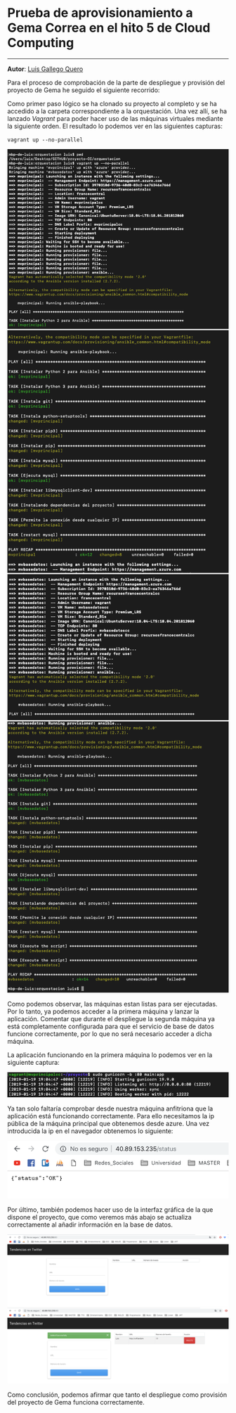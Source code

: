 # Prueba de aprovisionamiento a Gema Correa en el hito 5 de Cloud Computing
---

**Autor**: [Luis Gallego Quero](https://github.com/luiisgallego)

Para el proceso de comprobación de la parte de despliegue y provisión del proyecto de Gema he seguido el siguiente recorrido:

Como primer paso lógico se ha clonado su proyecto al completo y se ha accedido a la carpeta correspondiente a la orquestación. Una vez allí, se ha lanzado *Vagrant* para poder hacer uso de las máquinas virtuales mediante la siguiente orden. El resultado lo podemos ver en las siguientes capturas:

~~~
vagrant up --no-parallel
~~~

![1_maquina1](../docs/images/hito5/comprobacionAprovision/1_maquina1.png)
![2_maquina1_provision](../docs/images/hito5/comprobacionAprovision/2_maquina1_provision.png)
![3_maquina2](../docs/images/hito5/comprobacionAprovision/3_maquina2.png)
![4_maquina2_provision](../docs/images/hito5/comprobacionAprovision/4_maquina2_provision.png)

Como podemos observar, las máquinas estan listas para ser ejecutadas. Por lo tanto, ya podemos acceder a la primera máquina y lanzar la aplicación. Comentar que durante el despliegue la segunda máquina ya está completamente configurada para que el servicio de base de datos funcione correctamente, por lo que no será necesario acceder a dicha máquina.

La aplicación funcionando en la primera máquina lo podemos ver en la siguiente captura:

![8_maquina1_ejecutando](../docs/images/hito5/comprobacionAprovision/8_maquina1_ejecutando.png)

Ya tan solo faltaría comprobar desde nuestra máquina anfitriona que la aplicación está funcionando correctamente. Para ello necesitamos la ip pública de la máquina principal que obtenemos desde azure. Una vez introducida la ip en el navegador obtenemos lo siguiente:


![5_statusOK](../docs/images/hito5/comprobacionAprovision/5_statusOK.png)

Por último, también podemos hacer uso de la interfaz gráfica de la que dispone el proyecto, que como veremos más abajo se actualiza correctamente al añadir información en la base de datos.

![6_principalBD](../docs/images/hito5/comprobacionAprovision/6_principalBD.png)
![7_principalBD2](../docs/images/hito5/comprobacionAprovision/7_principalBD2.png)

Como conclusión, podemos afirmar que tanto el despliegue como provisión del proyecto de Gema funciona correctamente.

